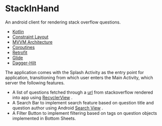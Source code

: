 # StackInHand
An android client for rendering stack overflow questions.

 - [Kotlin](https://kotlinlang.org)
 - [Constraint Layout](https://developer.android.com/reference/androidx/constraintlayout/widget/ConstraintLayout)
 - [MVVM Architecture](https://developer.android.com/topic/architecture?gclid=Cj0KCQiAsdKbBhDHARIsANJ6-jeVf_Xs8UmFld-xfzvpOirvpaZjY2xK15uC2h0Tq-jJXrmOp0b4smMaAhoeEALw_wcB&gclsrc=aw.ds)
 - [Coroutines](https://kotlinlang.org/docs/coroutines-overview.html)
 - [Retrofit](https://square.github.io/retrofit/)
 - [Glide](https://github.com/bumptech/glide)
 - [Dagger-Hilt](https://dagger.dev/hilt/)

The application comes with the Splash Activity as the entry point for application, transitioning from which user enters the Main Activity, which server the following features.

 - A list of questions fetched through a [url](https://api.stackexchange.com/2.2/questions?key=ZiXCZbWaOwnDgpVT9Hx8IA%28%28&order=desc&sort=activity&site=stackoverflow) from stackoverflow rendered into app using [RecyclerView](https://developer.android.com/develop/ui/views/layout/recyclerview) .
 - A Search Bar to implement search feature based on question title and question author using Android [Search View](https://developer.android.com/reference/android/widget/SearchView) .
 - A Filter Button to implement filtering based on tags on question objects implemented in Bottom Sheets. 
